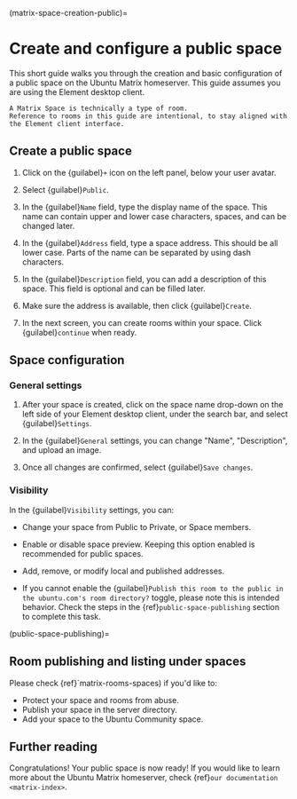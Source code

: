 (matrix-space-creation-public)=
# Create and configure a public space


This short guide walks you through the creation and basic configuration of a public space on the Ubuntu Matrix homeserver.
This guide assumes you are using the Element desktop client.

```{note}
A Matrix Space is technically a type of room.
Reference to rooms in this guide are intentional, to stay aligned with the Element client interface.
```


## Create a public space

1. Click on the {guilabel}`+` icon on the left panel, below your user avatar.

1. Select {guilabel}`Public`.

1. In the {guilabel}`Name` field, type the display name of the space.
   This name can contain upper and lower case characters, spaces, and can be changed later.

1. In the {guilabel}`Address` field, type a space address.
   This should be all lower case.
   Parts of the name can be separated by using dash characters.

1. In the {guilabel}`Description` field, you can add a description of this space.
   This field is optional and can be filled later.

1. Make sure the address is available, then click {guilabel}`Create`.

1. In the next screen, you can create rooms within your space.
   Click {guilabel}`continue` when ready.


## Space configuration

### General settings

1. After your space is created, click on the space name drop-down on the left side of your Element desktop client, under the search bar, and select {guilabel}`Settings`.

1. In the {guilabel}`General` settings, you can change "Name", "Description", and upload an image.

1. Once all changes are confirmed, select {guilabel}`Save changes`.


### Visibility

In the {guilabel}`Visibility` settings, you can:

* Change your space from Public to Private, or Space members.

* Enable or disable space preview.
  Keeping this option enabled is recommended for public spaces.

* Add, remove, or modify local and published addresses.

* If you cannot enable the {guilabel}`Publish this room to the public in the ubuntu.com's room directory?` toggle, please note this is intended behavior.
  Check the steps in the {ref}`public-space-publishing` section to complete this task.


(public-space-publishing)=
## Room publishing and listing under spaces

Please check {ref}`matrix-rooms-spaces) if you'd like to:

* Protect your space and rooms from abuse.
* Publish your space in the server directory.
* Add your space to the Ubuntu Community space.


## Further reading

Congratulations! Your public space is now ready!
If you would like to learn more about the Ubuntu Matrix homeserver, check {ref}`our documentation <matrix-index>`.


